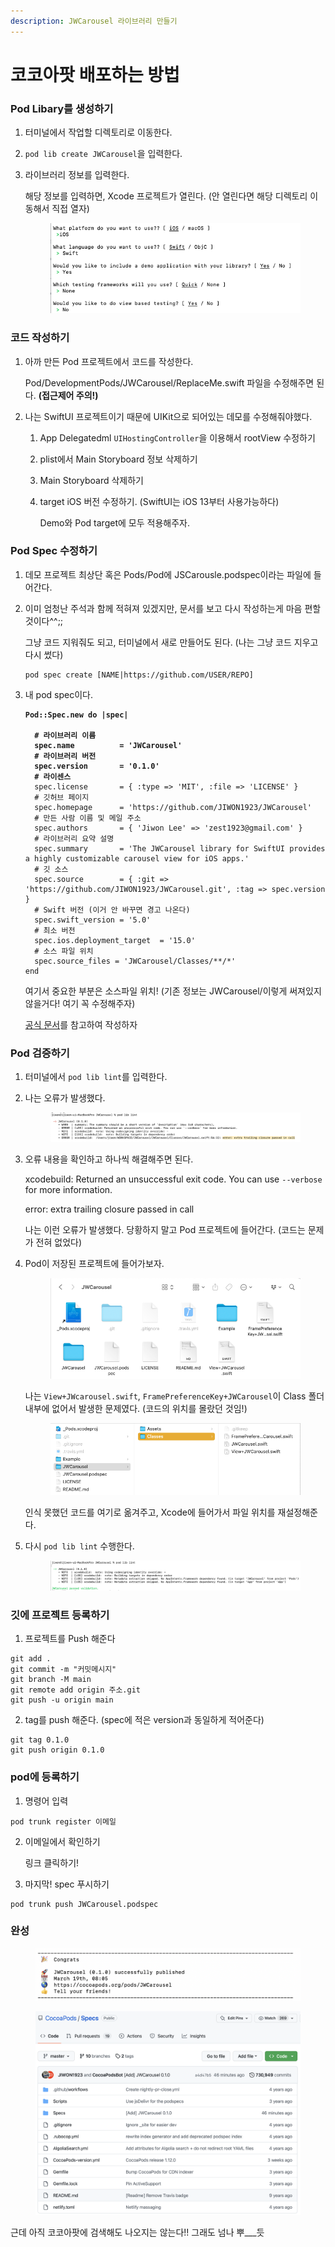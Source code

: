```yaml
---
description: JWCarousel 라이브러리 만들기
---
```


# 코코아팟 배포하는 방법

### &#x20;Pod Libary를 생성하기

1. 터미널에서 작업할 디렉토리로 이동한다.
2. `pod lib create JWCarousel`을 입력한다.
3.  라이브러리 정보를 입력한다.

    해당 정보를 입력하면, Xcode 프로젝트가 열린다. (안 열린다면 해당 디렉토리 이동해서 직접 열자)

    <figure><img src="../.gitbook/assets/image (1).png" alt=""><figcaption></figcaption></figure>



### 코드 작성하기

1.  아까 만든 Pod 프로젝트에서 코드를 작성한다.

    Pod/DevelopmentPods/JWCarousel/ReplaceMe.swift 파일을 수정해주면 된다. **(접근제어 주의!)**
2. 나는 SwiftUI 프로젝트이기 때문에 UIKit으로 되어있는 데모를 수정해줘야했다.
   1. App Delegatedml `UIHostingController`을 이용해서 rootView 수정하기
   2. plist에서 Main Storyboard 정보 삭제하기
   3. Main Storyboard 삭제하기
   4.  target iOS 버전 수정하기. (SwiftUI는 iOS 13부터 사용가능하다)

       Demo와 Pod target에 모두 적용해주자.

### Pod Spec 수정하기

1. 데모 프로젝트 최상단 혹은 Pods/Pod에 JSCarousle.podspec이라는 파일에 들어간다.
2.  이미 엄청난 주석과 함께 적혀져 있겠지만, 문서를 보고 다시 작성하는게 마음 편할 것이다^^;;

    그냥 코드 지워줘도 되고, 터미널에서 새로 만들어도 된다. (나는 그냥 코드 지우고 다시 썼다)

    ```
    pod spec create [NAME|https://github.com/USER/REPO]
    ```
3.  내 pod spec이다.

    <pre><code><strong>Pod::Spec.new do |spec|
    </strong><strong>
    </strong><strong>  # 라이브러리 이름
    </strong><strong>  spec.name          = 'JWCarousel' 
    </strong><strong>  # 라이브러리 버전
    </strong><strong>  spec.version       = '0.1.0'
    </strong><strong>  # 라이센스
    </strong>  spec.license       = { :type => 'MIT', :file => 'LICENSE' }
      # 깃허브 페이지
      spec.homepage      = 'https://github.com/JIWON1923/JWCarousel'
      # 만든 사람 이름 및 메일 주소
      spec.authors       = { 'Jiwon Lee' => 'zest1923@gmail.com' }
      # 라이브러리 요약 설명
      spec.summary       = 'The JWCarousel library for SwiftUI provides a highly customizable carousel view for iOS apps.'
      # 깃 소스
      spec.source        = { :git => 'https://github.com/JIWON1923/JWCarousel.git', :tag => spec.version }
      # Swift 버전 (이거 안 바꾸면 경고 나온다)
      spec.swift_version = '5.0'
      # 최소 버전
      spec.ios.deployment_target  = '15.0'
      # 소스 파일 위치
      spec.source_files = 'JWCarousel/Classes/**/*'
    end
    </code></pre>

    여기서 중요한 부분은 소스파일 위치! (기존 정보는 JWCarousel/이렇게 써져있지 않을거다! 여기 꼭 수정해주자)

    [공식 문서](https://guides.cocoapods.org/syntax/podspec.html)를 참고하여 작성하자

### Pod 검증하기

1. 터미널에서 `pod lib lint`를 입력한다.
2.  나는 오류가 발생했다.



    <figure><img src="../.gitbook/assets/image (4).png" alt=""><figcaption></figcaption></figure>
3.  오류 내용을 확인하고 하나씩 해결해주면 된다.

    xcodebuild: Returned an unsuccessful exit code. You can use `--verbose` for more information.

    error: extra trailing closure passed in call

    나는 이런 오류가 발생했다. 당황하지 말고 Pod 프로젝트에 들어간다. (코드는 문제가 전혀 없었다)
4.  Pod이 저장된 프로젝트에 들어가보자.



    <figure><img src="../.gitbook/assets/image (5).png" alt=""><figcaption></figcaption></figure>

    나는 `View+JWcarousel.swift`, `FramePreferenceKey+JWCarousel`이 Class 폴더 내부에 없어서 발생한 문제였다. (코드의 위치를 몰랐던 것임!)



    <figure><img src="../.gitbook/assets/image (6).png" alt=""><figcaption></figcaption></figure>

    인식 못했던 코드를 여기로 옮겨주고, Xcode에 들어가서 파일 위치를 재설정해준다.
5.  다시 `pod lib lint` 수행한다.



    <figure><img src="../.gitbook/assets/image (3).png" alt=""><figcaption></figcaption></figure>

### 깃에 프로젝트 등록하기

1. 프로젝트를 Push 해준다

```
git add .
git commit -m "커밋메시지"
git branch -M main
git remote add origin 주소.git
git push -u origin main
```

2. tag를 push 해준다. (spec에 적은 version과 동일하게 적어준다)

```
git tag 0.1.0
git push origin 0.1.0
```



### pod에 등록하기

1. 명령어 입력

```
pod trunk register 이메일
```

2.  이메일에서 확인하기

    링크 클릭하기!
3. 마지막! spec 푸시하기

```
pod trunk push JWCarousel.podspec
```

### 완성

<figure><img src="../.gitbook/assets/image (2) (1).png" alt=""><figcaption></figcaption></figure>

<figure><img src="../.gitbook/assets/스크린샷 2023-03-19 오전 8.52.25.png" alt=""><figcaption></figcaption></figure>

근데 아직 코코아팟에 검색해도 나오지는 않는다!! 그래도 넘나 뿌\_\_\_듯
